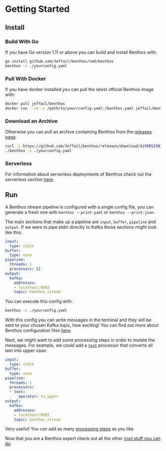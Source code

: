 Getting Started
===============

Install
-------

### Build With Go

If you have Go version 1.11 or above you can build and install Benthos with:

```sh
go install github.com/Jeffail/benthos/cmd/benthos
benthos -c ./yourconfig.yaml
```

### Pull With Docker

If you have docker installed you can pull the latest official Benthos image with:

```sh
docker pull jeffail/benthos
docker run --rm -v /path/to/your/config.yaml:/benthos.yaml jeffail/benthos
```

### Download an Archive

Otherwise you can pull an archive containing Benthos from the [releases page](https://github.com/Jeffail/benthos/releases).

```sh
curl -L https://github.com/Jeffail/benthos/releases/download/${VERSION}/benthos_${VERSION}_linux_amd64.tar.gz | tar xz
./benthos -c ./yourconfig.yaml
```

### Serverless

For information about serverless deployments of Benthos check out the serverless section [here](./serverless/README.md).

Run
---

A Benthos stream pipeline is configured with a single config file, you can generate a fresh one with `benthos --print-yaml` or `benthos --print-json`.

The main sections that make up a pipeline are `input`, `buffer`, `pipeline` and `output`. If we were to pipe stdin directly to Kafka those sections might look like this:

```yaml
input:
  type: stdin
buffer:
  type: none
pipeline:
  threads: 1
  processors: []
output:
  kafka:
    addresses:
    - localhost:9092
    topic: benthos_stream
```

You can execute this config with:

```sh
benthos -c ./yourconfig.yaml
```

With this config you can write messages in the terminal and they will be sent to your chosen Kafka topic, how exciting! You can find out more about Benthos configuration files [here](./configuration.md).

Next, we might want to add some processing steps in order to mutate the messages. For example, we could add a [`text`](./processors/README.md#text) processor that converts all text into upper case:

```yaml
input:
  type: stdin
buffer:
  type: none
pipeline:
  threads: 1
  processors:
  - text:
      operator: to_upper
output:
  kafka:
    addresses:
    - localhost:9092
    topic: benthos_stream
```

Very useful! You can add as many [processing steps](./processors/README.md) as you like.

Now that you are a Benthos expert check out all the other [cool stuff you can do](./README.md).
